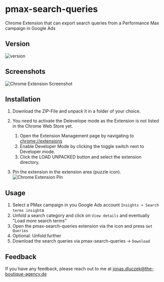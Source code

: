 # pmax-search-queries
Chrome Extension that can export search queries from a Performance Max campaign in Google Ads

## Version
![version](https://img.shields.io/badge/version-0.1.0-blue)


## Screenshots
![Chrome Extension Screenshot](https://lh3.googleusercontent.com/u/0/drive-viewer/AAOQEORPff7yoBJaEa3-bh16tJn5aUX6ZgauwW2rX27_I4jl4O7c4I9Pdowk23yVNvQFvJ2owygVvXfrd7h3_q5ZFmrugf10EA=w1742-h1162)

## Installation

1. Download the ZIP-File and unpack it in a folder of your choice.
2. You need to activate the Delevelope mode as the Extension is not listed in the Chrome Web Store yet.
	1. Open the Extension Management page by navigating to [chrome://extensions](chrome://extensions)
	2. Enable Developer Mode by clicking the toggle switch next to Developer mode.
	3. Click the LOAD UNPACKED button and select the extension directory.

3. Pin the extension in the extension area (puzzle icon).
![Chrome Extension Pin](https://lh3.googleusercontent.com/u/0/drive-viewer/AAOQEOTNW1waXPHc3RI2Du8KHe1QIes_iEtG4_AwyQa3EwWQHrQfnUmysPVe1iYrRA6KBHpijS9Va3l2UzvBsIMBAdQF8AiRCw=w1742-h885)

## Usage

1. Select a PMax campaign in you Google Ads account
`Insights > Search terms insight`a
2. Unfold a search category and click on `View details` and eventually "Load more search terms"
3. Open the pmax-search-queries extension via the icon and press `Get Queries`
4. Optional: Unfold further 
5. Download the search queries via pmax-search-queries -> `Download`

## Feedback

If you have any feedback, please reach out to me at jonas.dluczek@the-boutique-agency.de
